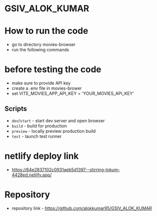# GSIV_ALOK_KUMAR

# How to run the code 
 - go to directory movies-browser
 - run the following commands

# before testing the code
- make sure to provide API key 
- create a .env file in movies-brower
- set VITE_MOVIES_APP_API_KEY = 'YOUR_MOVIES_API_KEY'

## Scripts

- `dev`/`start` - start dev server and open browser
- `build` - build for production
- `preview` - locally preview production build
- `test` - launch test runner

# netlify deploy link
- https://64e2837102c0931aeb5d1397--stirring-lokum-4428ed.netlify.app/

# Repository
- repository link - https://github.com/alokkumar95/GSIV_ALOK_KUMAR
